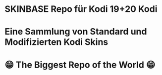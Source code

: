 # SKINBASE Repo für Kodi 19+20 Kodi
# Eine Sammlung von Standard und Modifizierten Kodi Skins
# 😁 The Biggest Repo of the World  😁
